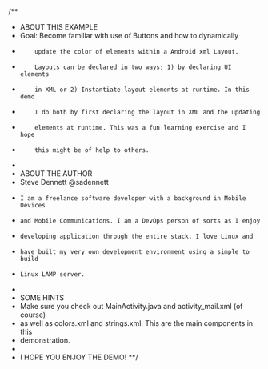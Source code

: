 /**
* ABOUT THIS EXAMPLE
*   Goal: Become familiar with use of Buttons and how to dynamically
*         update the color of elements within a Android xml Layout.
*         Layouts can be declared in two ways; 1) by declaring UI elements
*         in XML or 2) Instantiate layout elements at runtime. In this demo
*         I do both by first declaring the layout in XML and the updating
*         elements at runtime. This was a fun learning exercise and I hope
*         this might be of help to others.
*
* ABOUT THE AUTHOR
*   Steve Dennett @sadennett
*     I am a freelance software developer with a background in Mobile Devices
*     and Mobile Communications. I am a DevOps person of sorts as I enjoy
*     developing application through the entire stack. I love Linux and
*     have built my very own development environment using a simple to build
*     Linux LAMP server.
*
* SOME HINTS
*   Make sure you check out MainActivity.java and activity_mail.xml (of course)
*   as well as colors.xml and strings.xml. This are the main components in this
*   demonstration.
*
* I HOPE YOU ENJOY THE DEMO!
**/
